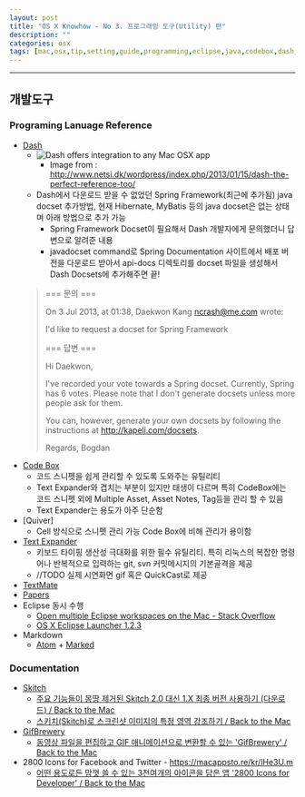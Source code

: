 ```yaml
---
layout: post
title: "OS X Knowhow - No 3. 프로그래밍 도구(Utility) 편"
description: ""
categories: osx
tags: [mac,osx,tip,setting,guide,programming,eclipse,java,codebox,dash,textmate,papers,markdown,ncrash]
---
```


---

## 개발도구

### Programing Lanuage Reference

* [Dash](https://itunes.apple.com/kr/app/dash-docs-snippets/id458034879?l=en&mt=12)
  * ![Dash offers integration to any Mac OSX app](http://www.netsi.dk/wordpress/wp-content/uploads/2013/01/Dash-searchForSection.jpg "Dash offers integration to any Mac OSX app")
    * Image from : http://www.netsi.dk/wordpress/index.php/2013/01/15/dash-the-perfect-reference-too/
  * Dash에서 다운로드 받을 수 없었던 Spring Framework(최근에 추가됨) java docset 추가방법, 현재 Hibernate, MyBatis 등의 java docset은 없는 상태며 아래 방법으로 추가 가능
    * Spring Framework Docset이 필요해서 Dash 개발자에게 문의했더니 답변으로 알려준 내용
    * javadocset command로 Spring Documentation 사이트에서 배포 버전을 다운로드 받아서 api-docs 디렉토리를 docset 파일을 생성해서 Dash Docsets에 추가해주면 끝!
   >  
   >  === 문의 ===
   >  
   >  On 3 Jul 2013, at 01:38, Daekwon Kang <ncrash@me.com> wrote:
   >  
   >  I'd like to request a docset for Spring Framework
   >  
   >  === 답변 ===
   >  
   >  Hi Daekwon,
   >  
   >  I've recorded your vote towards a Spring docset. Currently, Spring has 6 votes. Please note that I don't generate docsets unless more people ask for them.
   >  
   >  You can, however, generate your own docsets by following the instructions at http://kapeli.com/docsets.
   >  
   >  Regards,
   >  Bogdan
* [Code Box](https://itunes.apple.com/kr/app/codebox/id412536790?l=en&mt=12)
  * 코드 스니펫을 쉽게 관리할 수 있도록 도와주는 유틸리티
  * Text Expander와 겹치는 부분이 있지만 태생이 다르며 특히 CodeBox에는 코드 스니펫 외에 Multiple Asset, Asset Notes, Tag등을 관리 할 수 있음
  * Text Expander는 용도가 아주 단순함
* [Quiver]
  * Cell 방식으로 스니펫 관리 가능 Code Box에 비해 관리가 용이함
* [Text Expander](https://itunes.apple.com/kr/app/textexpander-for-mac/id405274824?l=en&mt=12)
  * 키보드 타이핑 생산성 극대화를 위한 필수 유틸리티. 특히 리눅스의 복잡한 명령어나 반복적으로 입력하는 git, svn 커밋메시지의 기본골격을 제공
  * //TODO 실제 시연화면 gif 혹은 QuickCast로 제공
* [TextMate](https://github.com/textmate/textmate)
* [Papers](http://www.papersapp.com/papers/)
* Eclipse 동시 수행
  * [Open multiple Eclipse workspaces on the Mac - Stack Overflow](http://stackoverflow.com/questions/118243/open-multiple-eclipse-workspaces-on-the-mac)
  * [OS X Eclipse Launcher 1.2.3](http://marketplace.eclipse.org/content/osx-eclipse-launcher#.Ue8iYhbLASd)
* Markdown
  * [Atom](http://www.sublimetext.com/2) + [Marked](https://itunes.apple.com/kr/app/marked/id448925439?l=en&mt=12)

### Documentation

* [Skitch](http://macnews.tistory.com/339)
  * [주요 기능들이 몽땅 제거된 Skitch 2.0 대신 1.X 최종 버전 사용하기 (다운로드) / Back to the Mac](http://macnews.tistory.com/339)
  * [스키치(Skitch)로 스크린샷 이미지의 특정 영역 강조하기 / Back to the Mac](http://macnews.tistory.com/1063)
* [GifBrewery](https://itunes.apple.com/kr/app/gif-brewery/id435989461?l=en&mt=12)
  * [동영상 파일을 편집하고 GIF 애니메이션으로 변환할 수 있는 'GifBrewery' / Back to the Mac](http://macnews.tistory.com/2053)
* 2800 Icons for Facebook and Twitter - https://macappsto.re/kr/lHe3U.m
  * [어떤 용도로든 맘껏 쓸 수 있는 3천여개의 아이콘을 담은 앱 '2800 Icons for Developer' / Back to the Mac](http://macnews.tistory.com/1932)
